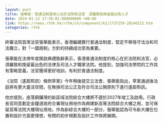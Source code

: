 ```yaml
---
layout: post
title: 張舉能：普通法制度核心在於法院和法官　須羅致和挽留最出色人才
date: 2024-01-22 17:39:03.000000000 +08:00
link: https://news.rthk.hk/rthk/ch/component/k2/1737259-20240122.htm
categories: rthk
---
```


終審法院首席法官張舉能表示，香港繼續實行普通法制度，堅定不移恪守法治和司法獨立，對「一國兩制」方針的持續成功至為重要。

張舉能在法律年度開啟典禮致辭表示，香港普通法制度的核心在於法院和法官，必須羅致和挽留最出色的法律及司法人才職掌法院。他提到，加強司法學院的工作具有策略意義，法官獲得更好培訓，有利於普通法制度。

《法院（遙距聆訊）條例草案》今年稍後提交立法會，張舉能指出，草案通過後法庭將有更大靈活空間，在無損司法公正及符合司法公開原則下進行遙距聆訊。

他亦提到，座落銅鑼灣的新區域法院綜合大樓將不遲於2027年竣工及啟用。行政長官同意劃定金鐘道政府合署現址用地作為興建新高等法院綜合大樓之用，並可保留高等法院大樓現址用地，作為新綜合大樓的一部分，張舉能認為可令新大樓在位置和設計方面更理想，有關的初步規劃及設計工作快將展開。
